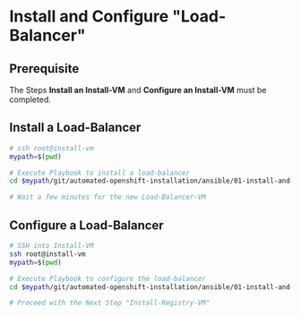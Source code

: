 # Install and Configure "Load-Balancer"

## Prerequisite

The Steps **Install an Install-VM** and **Configure an Install-VM** must be completed.



## Install a Load-Balancer

```bash
# ssh root@install-vm
mypath=$(pwd)

# Execute Playbook to install a load-balancer
cd $mypath/git/automated-openshift-installation/ansible/01-install-and-configure-load-balancer-vm/ && ansible-playbook 01-playbook-install-lb-vm.yaml

# Wait a few minutes for the new Load-Balancer-VM
```



## Configure a Load-Balancer

```bash
# SSH into Install-VM
ssh root@install-vm
mypath=$(pwd)

# Execute Playbook to configure the load-balancer
cd $mypath/git/automated-openshift-installation/ansible/01-install-and-configure-load-balancer-vm && ansible-playbook 02-playbook-configure-load-balancer-vm.yaml

# Proceed with the Next Step "Install-Registry-VM"
```

